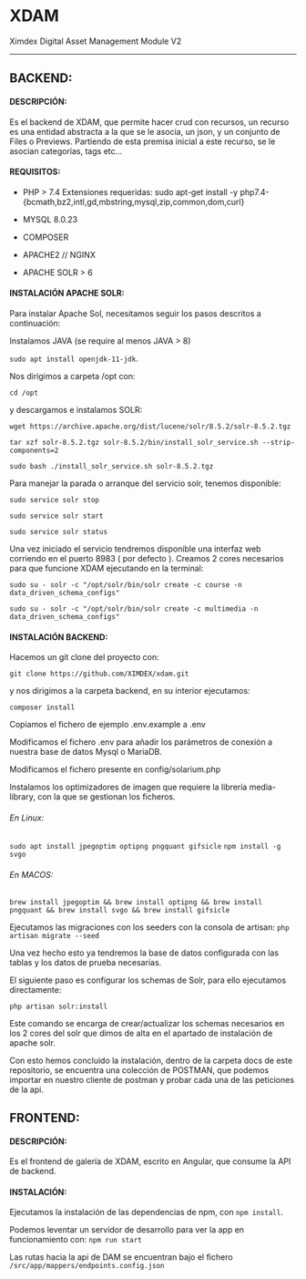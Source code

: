 # XDAM
Ximdex Digital Asset Management Module V2

------------

## BACKEND:
#### 	DESCRIPCIÓN:
Es el backend de XDAM, que permite hacer crud con recursos, un recurso es una entidad abstracta a la que se le asocia, un json, y un conjunto de Files o Previews.
Partiendo de esta premisa inicial a este recurso, se le asocian categorías, tags etc...

####	REQUISITOS:
- PHP > 7.4
  Extensiones requeridas:
  sudo apt-get install -y php7.4-{bcmath,bz2,intl,gd,mbstring,mysql,zip,common,dom,curl}

- MYSQL 8.0.23
- COMPOSER
- APACHE2 // NGINX
- APACHE SOLR > 6

####	INSTALACIÓN APACHE SOLR:

Para instalar Apache Sol, necesitamos seguir los pasos descritos a continuación:

Instalamos JAVA (se require al menos JAVA > 8)

`sudo apt install openjdk-11-jdk`.

Nos dirigimos a carpeta /opt con:

`cd /opt`

y descargamos e instalamos SOLR:

`wget https://archive.apache.org/dist/lucene/solr/8.5.2/solr-8.5.2.tgz`

`tar xzf solr-8.5.2.tgz solr-8.5.2/bin/install_solr_service.sh --strip-components=2`

`sudo bash ./install_solr_service.sh solr-8.5.2.tgz`

Para manejar la parada o arranque del servicio solr, tenemos disponible:

`sudo service solr stop`

`sudo service solr start`

`sudo service solr status`

Una vez iniciado el servicio tendremos disponible una interfaz web corriendo en el puerto 8983 ( por defecto ).
Creamos 2 cores necesarios para que funcione XDAM ejecutando en la terminal:
	
`sudo su - solr -c "/opt/solr/bin/solr create -c course -n data_driven_schema_configs"`

`sudo su - solr -c "/opt/solr/bin/solr create -c multimedia -n data_driven_schema_configs"`

#### 	INSTALACIÓN BACKEND:

Hacemos un git clone del proyecto con:

`git clone https://github.com/XIMDEX/xdam.git`

y nos dirigimos a la carpeta backend, en su interior ejecutamos:

`composer install`

Copiamos el fichero de ejemplo .env.example a .env

Modificamos el fichero .env para añadir los parámetros de conexión a nuestra base de datos Mysql o MariaDB.

Modificamos el fichero presente en config/solarium.php

Instalamos los optimizadores de imagen que requiere la librería media-library, con la que se gestionan los ficheros.

###### En Linux:
`sudo apt install jpegoptim optipng pngquant gifsicle`
`npm install -g svgo`

###### En MACOS:
`brew install jpegoptim &&
brew install optipng &&
brew install pngquant &&
brew install svgo &&
brew install gifsicle`

Ejecutamos las migraciones con los seeders con la consola de artisan:
`php artisan migrate --seed`

Una vez hecho esto ya tendremos la base de datos configurada con las tablas y los datos de prueba necesarias.

El siguiente paso es configurar los schemas de Solr, para ello ejecutamos directamente:

`php artisan solr:install`

Este comando se encarga de crear/actualizar los schemas necesarios en los 2 cores del solr que dimos de alta en el apartado de instalación de apache solr.

Con esto hemos concluido la instalación, dentro de la carpeta docs de este repositorio, se encuentra una colección de POSTMAN, que podemos importar en nuestro cliente de postman y probar cada una de las peticiones de la api.

## FRONTEND:
#### 	DESCRIPCIÓN:
Es el frontend de galería de XDAM, escrito en Angular, que consume la API de backend.
#### 	INSTALACIÓN:
Ejecutamos la instalación de las dependencias de npm, con `npm install`.

Podemos leventar un servidor de desarrollo para ver la app en funcionamiento con:
`npm run start`

Las rutas hacia la api de DAM se encuentran bajo el fichero
`/src/app/mappers/endpoints.config.json`
